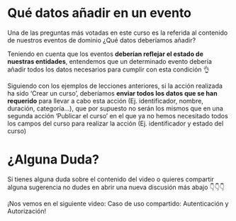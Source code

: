 Qué datos añadir en un evento
=============================

Una de las preguntas más votadas en este curso es la referida al contenido de nuestros eventos de dominio ¿Qué datos deberíamos añadir?

Teniendo en cuenta que los eventos **deberían reflejar el estado de nuestras entidades**, entendemos que un determinado evento debería añadir todos los datos necesarios para cumplir con esta condición 👌

Siguiendo con los ejemplos de lecciones anteriores, si la acción realizada ha sido ‘Crear un curso’, deberíamos **enviar todos los datos que se han requerido** para llevar a cabo esta acción (Ej. identificador, nombre, duración, categoría…), que por supuesto no serán los mismos que en una segunda acción ‘Publicar el curso’ en el que ya no hemos necesitado todos los campos del curso para realizar la acción (Ej. identificador y estado del curso)

¿Alguna Duda?
=============

Si tienes alguna duda sobre el contenido del video o quieres compartir alguna sugerencia no dudes en abrir una nueva discusión más abajo 👇👇👇

¡Nos vemos en el siguiente video: Caso de uso compartido: Autenticación y Autorización!